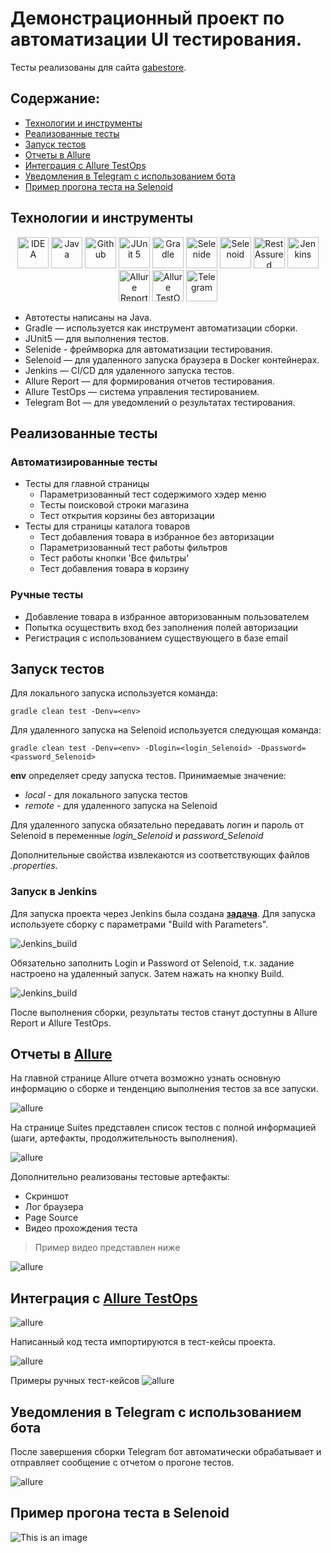 # Демонстрационный проект по автоматизации UI тестирования.
Тесты реализованы для сайта <a target="_blank" href="https://gabestore.ru/">gabestore</a>. 

## Содержание:

* <a href="#tools">Технологии и инструменты</a>
* <a href="#cases">Реализованные тесты</a>
* <a href="#console">Запуск тестов</a>
* <a href="#allure">Отчеты в Allure</a>
* <a href="#testops">Интеграция с Allure TestOps</a>
* <a href="#telegram">Уведомления в Telegram с использованием бота</a>
*  <a href="#browserstack">Пример прогона теста на Selenoid</a>

<a id="tools"></a>
## Технологии и инструменты

<p align="center">
<a href="https://www.jetbrains.com/idea/"><img src="images/logo/intellij-original.svg" width="50" height="50"  alt="IDEA"/></a>
<a href="https://www.java.com/"><img src="images/logo/java-original.svg" width="50" height="50"  alt="Java"/></a>
<a href="https://github.com/"><img src="images/logo/github-original.svg" width="50" height="50"  alt="Github"/></a>
<a href="https://junit.org/junit5/"><img src="images/logo/junit-original.svg" width="50" height="50"  alt="JUnit 5"/></a>
<a href="https://gradle.org/"><img src="images/logo/gradle-original.svg" width="50" height="50"  alt="Gradle"/></a>
<a href="https://selenide.org/"><img src="images/logo/Selenide.png" width="50" height="50" alt="Selenide"/></a>
<a href="https://aerokube.com/selenoid/"><img src="images/logo/Selenoid.png" width="50" height="50" alt="Selenoid"/></a>
<a href="https://rest-assured.io/"><img src="images/logo/RestAssured.png" width="50" height="50" alt="RestAssured"/></a>
<a href="https://www.jenkins.io/"><img src="images/logo/jenkins-original.svg" width="50" height="50"  alt="Jenkins"/></a>
<a href="https://github.com/allure-framework/"><img src="images/logo/AllureReports.png" width="50" height="50" alt="Allure Report"/></a>
<a href="https://qameta.io/"><img src="images/logo/AllureTestOps.svg" width="50" height="50" alt="Allure TestOps"/></a> 
<a href="https://telegram.org/"><img src="images/logo/Telegram.png" width="50" height="50" alt="Telegram"/></a>
</p>

* Автотесты написаны на Java.
* Gradle — используется как инструмент автоматизации сборки.
* JUnit5 — для выполнения тестов.
* Selenide - фреймворка для автоматизации тестирования.
* Selenoid — для удаленного запуска браузера в Docker контейнерах.
* Jenkins — CI/CD для удаленного запуска тестов.
* Allure Report — для формирования отчетов тестирования.
* Allure TestOps — система управления тестированием.
* Telegram Bot — для уведомлений о результатах тестирования.


<a id="cases"></a>

## Реализованные тесты

### Автоматизированные тесты
* Тесты для главной страницы
  * Параметризованный тест содержимого хэдер меню
  * Тесты поисковой строки магазина
  * Тест открытия корзины без авторизации
* Тесты для страницы каталога товаров
  * Тест добавления товара в избранное без авторизации
  * Параметризованный тест работы фильтров
  * Тест работы кнопки 'Все фильтры'
  * Тест добавления товара в корзину

### Ручные тесты
* Добавление товара в избранное авторизованным пользователем
* Попытка осуществить вход без заполнения полей авторизации
* Регистрация с использованием существующего в базе email

<a id="console"></a>

## Запуск тестов

Для локального запуска используется команда:

```
gradle clean test -Denv=<env>
```

Для удаленного запуска на Selenoid используется следующая команда:

```
gradle clean test -Denv=<env> -Dlogin=<login_Selenoid> -Dpassword=<password_Selenoid>
```

**env** определяет среду запуска тестов. Принимаемые значение: 
* *local* - для локального запуска тестов
* *remote* - для удаленного запуска на Selenoid

Для удаленного запуска обязательно передавать логин и пароль от Selenoid в переменные *login_Selenoid* и *password_Selenoid*

Дополнительные свойства извлекаются из соответствующих файлов *.properties*.

### Запуск в Jenkins

Для запуска проекта через Jenkins была создана <a target="_blank" href="https://jenkins.autotests.cloud/job/C29-bochkareva_a-gabestore-ui-tests/">**задача**</a>. 
Для запуска используете сборку с параметрами "Build with Parameters". 

![Jenkins_build](/images/screens/jenkins.jpg)

Обязательно заполнить Login и Password от Selenoid, т.к. задание настроено на удаленный запуск. Затем нажать на кнопку Build.

![Jenkins_build](/images/screens/BuildWithParam.jpg)

После выполнения сборки, результаты тестов станут доступны в Allure Report и Allure TestOps.

<a id="allure"></a>

## Отчеты в <a target="_blank" href="https://jenkins.autotests.cloud/job/C29-bochkareva_a-gabestore-ui-tests/allure/">**Allure**</a>

На главной странице Allure отчета возможно узнать основную информацию о сборке и тенденцию выполнения тестов за все запуски.

![allure](/images/screens/allure.jpg)

На странице Suites представлен список тестов с полной информацией (шаги, артефакты, продолжительность выполнения).

![allure](/images/screens/allure_suites.jpg)

Дополнительно реализованы тестовые артефакты:
* Скриншот
* Лог браузера
* Page Source
* Видео прохождения теста 
> Пример видео представлен ниже

![allure](/images/screens/allure_attach.jpg)

<a id="testops"></a>

## Интеграция с <a target="_blank" href="https://allure.autotests.cloud/project/4500/dashboards">**Allure TestOps**</a>

![allure](/images/screens/allure_testops.jpg)

Написанный код теста импортируются в тест-кейсы проекта.

![allure](/images/screens/auto_tests.jpg)

Примеры ручных тест-кейсов
![allure](/images/screens/tests.jpg)

<a id="telegram"></a>

## Уведомления в Telegram с использованием бота

После завершения сборки Telegram бот автоматически обрабатывает и отправляет сообщение с отчетом о прогоне тестов.

![allure](/images/screens/telegram_bot.jpg)

<a id="browserstack"></a>
## Пример прогона теста в Selenoid

![This is an image](/images/screens/video.gif)
